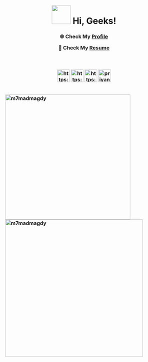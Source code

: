 <h1 align="center"><img src="https://media.giphy.com/media/hvRJCLFzcasrR4ia7z/giphy.gif" width="60"> <strong>Hi, Geeks!</strong> </h1>

<h3 align="center">

  🌐 Check My [**Profile**](https://flowcv.me/magdy)

  📄 Check My [**Resume**](https://drive.google.com/file/d/1Yk-Qyuwc-vF1mCCguq8bsmZX1gtQDmQ6/view?usp=sharing) 
  
<h3>
  <br>
  
<p align="center">
  <a href="https://www.linkedin.com/in/m7mad-magdy99/" target="blank"><img src="https://raw.githubusercontent.com/rahuldkjain/github-profile-readme-generator/master/src/images/icons/Social/linked-in-alt.svg" alt="https://www.linkedin.com/in/m7mad-magdy99/" height="40" width="40" /></a>
  <a href="https://www.hackerrank.com/m7madmagdy" target="blank"><img src="https://img.icons8.com/external-tal-revivo-color-tal-revivo/96/000000/external-hackerrank-is-a-technology-company-that-focuses-on-competitive-programming-logo-color-tal-revivo.png" alt="https://www.hackerrank.com/m7madmagdy" height="40" width="40" /></a>
  <a href="https://www.codewars.com/users/m7madmagdy/" target="blank"><img src="https://m7madmagdy.github.io/server/images/codewars-red.svg" alt="https://www.codewars.com/users/m7madmagdy" height="40" width="40" /></a>
  <a href="https://leetcode.com/M7mad-Magdy/" target="blank"><img src="https://img.icons8.com/external-tal-revivo-color-tal-revivo/96/000000/external-level-up-your-coding-skills-and-quickly-land-a-job-logo-color-tal-revivo.png" alt="priyankeshraj" height="40" width="40" /></a>
</p>
  <br>

<div align="left">
    <img src="https://github-readme-stats.vercel.app/api?username=m7madmagdy&theme=flag-india" alt="m7madmagdy" width="400"/>
    <img src="https://github-readme-streak-stats.herokuapp.com/?user=m7madmagdy&" alt="m7madmagdy" width="440"/>
</div>
